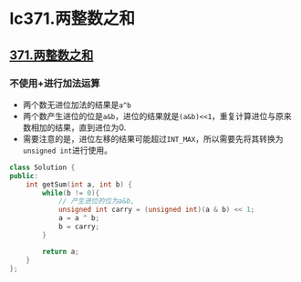 # lc371.两整数之和




## [371.两整数之和](https://leetcode-cn.com/problems/sum-of-two-integers/)

### 不使用+进行加法运算

+ 两个数无进位加法的结果是`a^b`
+ 两个数产生进位的位是`a&b`，进位的结果就是`(a&b)<<1`，重复计算进位与原来数相加的结果，直到进位为0.
+ 需要注意的是，进位左移的结果可能超过`INT_MAX`，所以需要先将其转换为`unsigned int`进行使用。

``` cpp
class Solution {
public:
    int getSum(int a, int b) {
        while(b != 0){
            // 产生进位的位为a&b, 
            unsigned int carry = (unsigned int)(a & b) << 1;
            a = a ^ b;
            b = carry;
        }

        return a;
    }
};
```




